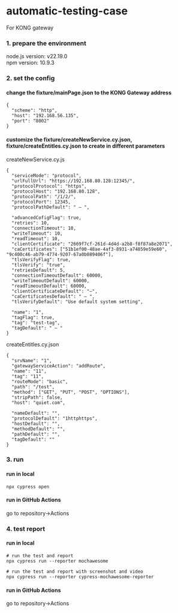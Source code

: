 # automatic-testing-case
For KONG gateway

### 1. prepare the environment
node.js version: v22.19.0  
npm version: 10.9.3

### 2. set the config
#### change the fixture/mainPage.json to the KONG Gateway address
```
{
  "scheme": "http",
  "host": "192.168.56.135",
  "port": "8002"
}
```
#### customize the fixture/createNewService.cy.json, fixture/createEntitles.cy.json to create in different parameters
  
createNewService.cy.js
```
{
  "serviceMode": "protocol",
  "urlFullUrl": "https://192.168.80.128:12345/",
  "protocolProtocol": "https",
  "protocolHost": "192.168.80.128",
  "protocolPath": "/1/2/",
  "protocolPort": 12345,
  "protocolPathDefault": " – ",

  "advancedCofigFlag": true,
  "retries": 10,
  "connectionTimeout": 10,
  "writeTimeout": 10,
  "readTimeout": 10,
  "clientCertificate": "2669f7cf-261d-4d4d-a2b8-f8f87a8e2071",
  "caCertificates": ["51b1ef00-48ae-4af3-8931-a74859e59e60", "9c400c46-ab79-4774-9207-67a0b089406f"],
  "tlsVerifyFlag": true,
  "tlsVerify": "true",
  "retriesDefault": 5,
  "connectionTimeoutDefault": 60000,
  "writeTimeoutDefault": 60000,
  "readTimeoutDefault": 60000,
  "clientCertificateDefault": "–",
  "caCertificatesDefault": " – ",
  "tlsVerifyDefault": "Use default system setting",

  "name": "1",
  "tagFlag": true,
  "tag": "test-tag",
  "tagDefault": " – "
}
```  
  
createEntitles.cy.json  
```
{
  "srvName": "1",
  "gatewayServiceAction": "addRoute",
  "name": "11",
  "tag": "11",
  "routeMode": "basic",
  "path": "/test",
  "method": ["GET", "PUT", "POST", "OPTIONS"],
  "stripPath": false,
  "host": "quiet.com",

  "nameDefault": "",
  "protocolDefault": "1httphttps",
  "hostDefault": "",
  "methodDefault": "",
  "pathDefault": "",
  "tagDefault": ""
}
```

### 3. run
#### **run in local**
```
npx cypress open
```
#### **run in GitHub Actions**
go to repository->Actions

### 4. test report
#### **run in local**
```
# run the test and report
npx cypress run --reporter mochawesome

# run the test and report with screenshot and video
npx cypress run --reporter cypress-mochawesome-reporter
```
#### **run in GitHub Actions**
go to repository->Actions